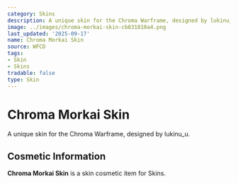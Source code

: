 ```yaml
---
category: Skins
description: A unique skin for the Chroma Warframe, designed by lukinu_u.
image: ../images/chroma-morkai-skin-cb831810a4.png
last_updated: '2025-09-17'
name: Chroma Morkai Skin
source: WFCD
tags:
- Skin
- Skins
tradable: false
type: Skin
---
```


# Chroma Morkai Skin

A unique skin for the Chroma Warframe, designed by lukinu_u.

## Cosmetic Information

**Chroma Morkai Skin** is a skin cosmetic item for Skins.

